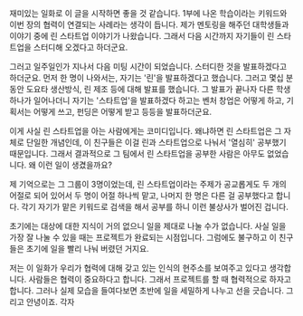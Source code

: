 재미있는 일화로 이 글을 시작하면 좋을 것 같습니다. 1부에 나온 학습이라는 키워드와 이번 장의 협력이 연결되는 사례라는 생각이 듭니다. 제가 멘토링을 해주던 대학생들과 이야기 중에 린 스타트업 이야기가 나왔습니다. 그래서 다음 시간까지 자기들이 린 스타트업을 스터디해 오겠다고 하더군요.

그러고 일주일인가 지나서 다음 미팅 시간이 되었습니다. 스터디한 것을 발표하겠다고 하더군요. 먼저 한 명이 나와서는, 자기는 '린'을 발표하겠다고 했습니다. 그러고 몇십 분 동안 도요타 생산방식, 린 제조 등에 대해 발표를 했습니다. 그 발표가 끝나자 다른 학생 하나가 일어나더니 자기는 '스타트업'을 발표하겠다 하고는 벤처 창업은 어떻게 하고, 기획서는 어떻게 쓰고, 펀딩은 어떻게 받고 등등을 발표하더군요.

이게  사실  린 스타트업을 아는 사람에게는 코미디입니다. 왜냐하면 린 스타트업은 그 자체로 단일한 개념인데, 이 친구들은 이걸 린과 스타트업으로 나눠서 '열심히' 공부했기 때문입니다. 그래서 결과적으로 그 팀에서 린 스타트업을 공부한 사람은 아무도 없었습니다. 왜 이런 일이 생겼을까요?

제 기억으로는 그 그룹이 3명이었는데, 린 스타트업이라는 주제가 공교롭게도 두 개의 어절로 되어 있어서 두 명이 어절 하나씩 맡고, 나머지 한 명은 다른 걸 공부했다고 합니다. 각기 자기가 맡은 키워드로 검색을 해서 공부를 하니 이런 불상사가 벌어진 겁니다. 

초기에는 대상에 대한 지식이 거의 없으니 일을 제대로 나눌 수가 없습니다. 사실 일을 가장 잘 나눌 수 있을 때는 프로젝트가 완료되는 시점입니다. 그럼에도 불구하고 이 친구들은 초기에 일을 빨리 나눠 버렸던 거지요.

저는 이 일화가 우리가 협력에 대해 갖고 있는 인식의 현주소를 보여주고 있다고 생각합니다. 사람들은 협력이 중요하다고 합니다. 그래서 프로젝트를 할 때 협력적으로 하자고 합니다. 그러나 실제 모습을 들여다보면 초반에 일을 세밀하게 나누고 선을 긋습니다. 그리고 안녕이죠. 각자